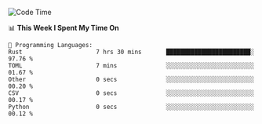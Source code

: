<!--START_SECTION:waka-->
![Code Time](http://img.shields.io/badge/Code%20Time-1%2C080%20hrs%2051%20mins-blue)

📊 **This Week I Spent My Time On** 

```text
💬 Programming Languages: 
Rust                     7 hrs 30 mins       ████████████████████████░   97.76 % 
TOML                     7 mins              ░░░░░░░░░░░░░░░░░░░░░░░░░   01.67 % 
Other                    0 secs              ░░░░░░░░░░░░░░░░░░░░░░░░░   00.20 % 
CSV                      0 secs              ░░░░░░░░░░░░░░░░░░░░░░░░░   00.17 % 
Python                   0 secs              ░░░░░░░░░░░░░░░░░░░░░░░░░   00.12 % 
```


<!--END_SECTION:waka-->